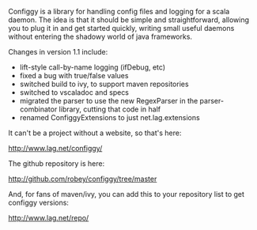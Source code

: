 
Configgy is a library for handling config files and logging for a scala
daemon. The idea is that it should be simple and straightforward, allowing you
to plug it in and get started quickly, writing small useful daemons without
entering the shadowy world of java frameworks.

Changes in version 1.1 include:

  - lift-style call-by-name logging (ifDebug, etc)
  - fixed a bug with true/false values
  - switched build to ivy, to support maven repositories
  - switched to vscaladoc and specs
  - migrated the parser to use the new RegexParser in the parser-combinator
    library, cutting that code in half
  - renamed ConfiggyExtensions to just net.lag.extensions


It can't be a project without a website, so that's here:

  http://www.lag.net/configgy/

The github repository is here:

  http://github.com/robey/configgy/tree/master

And, for fans of maven/ivy, you can add this to your repository list to
get configgy versions:

  http://www.lag.net/repo/

